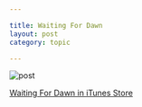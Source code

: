 ```yaml
---

title: Waiting For Dawn
layout: post
category: topic

---
```


![post](http://i.v2ex.co/Y49MsUrR.jpeg)

[Waiting For Dawn in iTunes Store](https://itunes.apple.com/us/album/waiting-for-dawn/id158306703)
